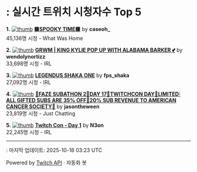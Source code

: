 # : 실시간 트위치 시청자수 Top 5

**1.** [![thumb](https://static-cdn.jtvnw.net/previews-ttv/live_user_caseoh_-320x180.jpg)](https://twitch.tv/caseoh_)
**[🟨SPOOKY TIME🟨](https://twitch.tv/caseoh_)** by **caseoh_**<br>45,136명 시청  - What Was Home

**2.** [![thumb](https://static-cdn.jtvnw.net/previews-ttv/live_user_wendolynortizz-320x180.jpg)](https://twitch.tv/wendolynortizz)
**[GRWM | KING KYLIE POP UP WITH ALABAMA BARKER 💕](https://twitch.tv/wendolynortizz)** by **wendolynortizz**<br>33,698명 시청  - IRL

**3.** [![thumb](https://static-cdn.jtvnw.net/previews-ttv/live_user_fps_shaka-320x180.jpg)](https://twitch.tv/fps_shaka)
**[LEGENDUS SHAKA ONE](https://twitch.tv/fps_shaka)** by **fps_shaka**<br>27,092명 시청  - IRL

**4.** [![thumb](https://static-cdn.jtvnw.net/previews-ttv/live_user_jasontheween-320x180.jpg)](https://twitch.tv/jasontheween)
**[🔴FAZE SUBATHON 2🔴DAY 17🔴TWITCHCON DAY🔴LIMITED: ALL GIFTED SUBS ARE 35% OFF🔴20% SUB REVENUE TO AMERICAN CANCER SOCIETY🔴](https://twitch.tv/jasontheween)** by **jasontheween**<br>23,819명 시청  - Just Chatting

**5.** [![thumb](https://static-cdn.jtvnw.net/previews-ttv/live_user_n3on-320x180.jpg)](https://twitch.tv/N3on)
**[Twitch Con - Day 1](https://twitch.tv/N3on)** by **N3on**<br>22,245명 시청  - IRL


---
: 마지막 업데이트: 2025-10-18 03:23 UTC

Powered by [Twitch API](https://dev.twitch.tv/docs/api/reference) · 자동화 봇